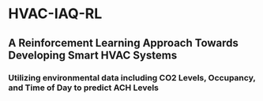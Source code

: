 # HVAC-IAQ-RL

## A Reinforcement Learning Approach Towards Developing Smart HVAC Systems

### Utilizing environmental data including CO2 Levels, Occupancy, and Time of Day to predict ACH Levels